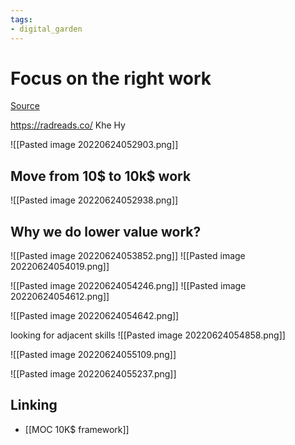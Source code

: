```yaml
---
tags: 
- digital_garden
---
```

# Focus on the right work
[Source](https://www.youtube.com/watch?v=CDZGgwguvYs&list=PLVNXAaej57W61wW9vtPNYPIuDnVQLP5TH&index=14)

https://radreads.co/ Khe Hy

![[Pasted image 20220624052903.png]]

## Move from 10$ to 10k$ work
![[Pasted image 20220624052938.png]]

## Why we do lower value work?
![[Pasted image 20220624053852.png]]
![[Pasted image 20220624054019.png]]

![[Pasted image 20220624054246.png]]
![[Pasted image 20220624054612.png]]

![[Pasted image 20220624054642.png]]

looking for adjacent skills
![[Pasted image 20220624054858.png]]

![[Pasted image 20220624055109.png]]

![[Pasted image 20220624055237.png]]

## Linking
+ [[MOC 10K$ framework]]